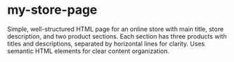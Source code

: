 # my-store-page
Simple, well-structured HTML page for an online store with main title, store description, and two product sections. Each section has three products with titles and descriptions, separated by horizontal lines for clarity. Uses semantic HTML elements for clear content organization.
